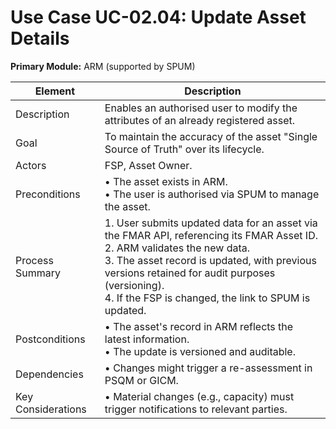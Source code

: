 # Use Case UC-02.04: Update Asset Details  
**Primary Module:** ARM (supported by SPUM)  

| Element          | Description                                                                                                                            |
|------------------|----------------------------------------------------------------------------------------------------------------------------------------|
| Description      | Enables an authorised user to modify the attributes of an already registered asset.                                                   |
| Goal             | To maintain the accuracy of the asset "Single Source of Truth" over its lifecycle.                                                     |
| Actors           | FSP, Asset Owner.                                                                                                                      |
| Preconditions    | • The asset exists in ARM. <br> • The user is authorised via SPUM to manage the asset.                                                |
| Process Summary  | 1. User submits updated data for an asset via the FMAR API, referencing its FMAR Asset ID. <br> 2. ARM validates the new data. <br> 3. The asset record is updated, with previous versions retained for audit purposes (versioning). <br> 4. If the FSP is changed, the link to SPUM is updated. |
| Postconditions   | • The asset's record in ARM reflects the latest information. <br> • The update is versioned and auditable.                            |
| Dependencies     | • Changes might trigger a re-assessment in PSQM or GICM.                                                                               |
| Key Considerations | • Material changes (e.g., capacity) must trigger notifications to relevant parties.                                                    |
